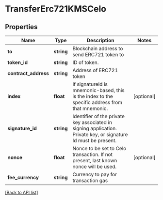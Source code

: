 # TransferErc721KMSCelo

## Properties

Name | Type | Description | Notes
------------ | ------------- | ------------- | -------------
**to** | **string** | Blockchain address to send ERC721 token to |
**token_id** | **string** | ID of token. |
**contract_address** | **string** | Address of ERC721 token |
**index** | **float** | If signatureId is mnemonic-based, this is the index to the specific address from that mnemonic. | [optional]
**signature_id** | **string** | Identifier of the private key associated in signing application. Private key, or signature Id must be present. |
**nonce** | **float** | Nonce to be set to Celo transaction. If not present, last known nonce will be used. | [optional]
**fee_currency** | **string** | Currency to pay for transaction gas |

[[Back to API list]](../../README.md#api-endpoints)
